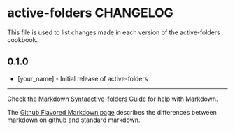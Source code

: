 active-folders CHANGELOG
===========

This file is used to list changes made in each version of the active-folders cookbook.

0.1.0
-----
- [your_name] - Initial release of active-folders

- - -
Check the [Markdown Syntaactive-folders Guide](http://daringfireball.net/projects/markdown/syntaactive-folders) for help with Markdown.

The [Github Flavored Markdown page](http://github.github.com/github-flavored-markdown/) describes the differences between markdown on github and standard markdown.
